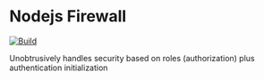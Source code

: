 # Nodejs Firewall

[![Build](https://travis-ci.org/plouc/node-firewall.png)](https://travis-ci.org/plouc/node-firewall)

Unobtrusively handles security based on roles (authorization) plus authentication initialization